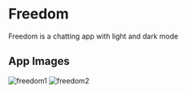 # Freedom

Freedom is a chatting app with light and dark mode

## App Images

![freedom1](https://user-images.githubusercontent.com/71263421/127899815-7711d4bf-da0a-40ab-be17-cf1006624edd.jpg)
![freedom2](https://user-images.githubusercontent.com/71263421/127899828-ee857b20-13f8-4d9b-8ae5-9ddef77f278a.jpg)

